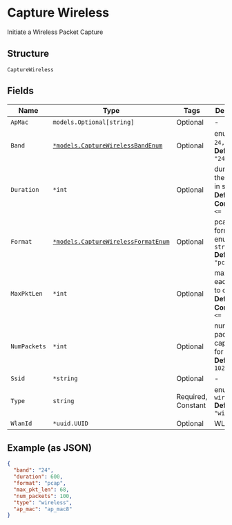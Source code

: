
# Capture Wireless

Initiate a Wireless Packet Capture

## Structure

`CaptureWireless`

## Fields

| Name | Type | Tags | Description |
|  --- | --- | --- | --- |
| `ApMac` | `models.Optional[string]` | Optional | - |
| `Band` | [`*models.CaptureWirelessBandEnum`](../../doc/models/capture-wireless-band-enum.md) | Optional | enum: `24`, `24,5,6`, `5`, `6`<br>**Default**: `"24"` |
| `Duration` | `*int` | Optional | duration of the capture, in seconds<br>**Default**: `600`<br>**Constraints**: `<= 86400` |
| `Format` | [`*models.CaptureWirelessFormatEnum`](../../doc/models/capture-wireless-format-enum.md) | Optional | pcap format. enum: `pcap`, `stream`<br>**Default**: `"pcap"` |
| `MaxPktLen` | `*int` | Optional | max_len of each packet to capture<br>**Default**: `128`<br>**Constraints**: `<= 2048` |
| `NumPackets` | `*int` | Optional | number of packets to capture, 0 for unlimited<br>**Default**: `1024` |
| `Ssid` | `*string` | Optional | - |
| `Type` | `string` | Required, Constant | enum: `wireless`<br>**Default**: `"wireless"` |
| `WlanId` | `*uuid.UUID` | Optional | WLAN ID |

## Example (as JSON)

```json
{
  "band": "24",
  "duration": 600,
  "format": "pcap",
  "max_pkt_len": 68,
  "num_packets": 100,
  "type": "wireless",
  "ap_mac": "ap_mac8"
}
```

